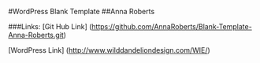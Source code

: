 #WordPress Blank Template 
##Anna Roberts

###Links:
[Git Hub Link] (https://github.com/AnnaRoberts/Blank-Template-Anna-Roberts.git)

[WordPress Link] (http://www.wilddandeliondesign.com/WIE/)

